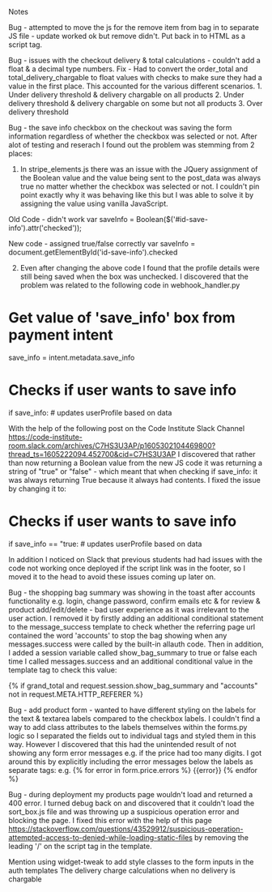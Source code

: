 Notes

Bug - attempted to move the js for the remove item from bag in to separate JS file - update worked ok but remove didn't. Put back in to HTML as a script tag.

Bug - issues with the checkout delivery & total calculations - couldn't add a float & a decimal type numbers. 
Fix - Had to convert the order_total and total_delivery_chargable to float values with checks to make sure they had a value in the first place. This accounted for the various different scenarios.
    1. Under delivery threshold & delivery chargable on all products
    2. Under delivery threshold & delivery chargable on some but not all products
    3. Over delivery threshold

Bug - the save info checkbox on the checkout was saving the form information regardless of whether the checkbox was selected or not. After alot of testing and reserach I found out the problem was stemming from 2 places:
1. In stripe_elements.js there was an issue with the JQuery assignment of the Boolean value and the value being sent to the post_data was always true no matter whether the checkbox was selected or not. I couldn't pin point exactly why it was behaving like this but I was able to solve it by assigning the value using vanilla JavaScript.

Old Code - didn't work
var saveInfo = Boolean($('#id-save-info').attr('checked'));

New code - assigned true/false correctly
var saveInfo = document.getElementById('id-save-info').checked


2. Even after changing the above code I found that the profile details were still being saved when the box was unchecked. I discovered that the problem was related to the following code in webhook_handler.py

# Get value of 'save_info' box from payment intent
save_info = intent.metadata.save_info

# Checks if user wants to save info
if save_info:
    # updates userProfile based on data

With the help of the following post on the Code Institute Slack Channel
https://code-institute-room.slack.com/archives/C7HS3U3AP/p1605302104469800?thread_ts=1605222094.452700&cid=C7HS3U3AP
I discovered that rather than now returning a Boolean value from the new JS code it was returning a string of "true" or "false" - which meant that when checking if save_info: it was always returning True because it always had contents. I fixed the issue by changing it to:

# Checks if user wants to save info
if save_info == "true:
    # updates userProfile based on data

In addition I noticed on Slack that previous students had had issues with the code not working once deployed if the script link was in the footer, so I moved it to the head to avoid these issues coming up later on.


Bug - the shopping bag summary was showing in the toast after accounts functionality e.g. login, change password, confirm emails etc & for review & product add/edit/delete - bad user experience as it was irrelevant to the user action. I removed it by firstly adding an additional conditional statement to the message_success template to check whether the referring page url contained the word 'accounts' to stop the bag showing when any messages.success were called by the built-in allauth code. Then in addition, I added a session variable called show_bag_summary to true or false each time I called messages.success and an additional conditional value in the template tag to check this value:

{% if grand_total and request.session.show_bag_summary and "accounts" not in request.META.HTTP_REFERER %}
    

Bug - add product form - wanted to have different styling on the labels for the text & textarea labels compared to the checkbox labels. I couldn't find a way to add class attributes to the labels themselves within the forms.py logic so I separated the fields out to individual tags and styled them in this way. However I discovered that this had the unintended result of not showing any form error messages e.g. if the price had too many digits. I got around this by explicitly including the error messages below the labels as separate tags:
e.g.
{% for error in form.price.errors  %}
    <span class="text-ib-warning weight-semibold ib-lh-2">{{error}}</span>
{% endfor %}


Bug - during deployment my products page wouldn't load and returned a 400 error. I turned debug back on and discovered that it couldn't load the sort_box.js file and was throwing up a suspicious operation error and blocking the page. I fixed this error with the help of this page https://stackoverflow.com/questions/43529912/suspicious-operation-attempted-access-to-denied-while-loading-static-files by removing the leading '/' on the script tag in the template.

Mention
using widget-tweak to add style classes to the form inputs in the auth templates
The delivery charge calculations when no delivery is chargable

